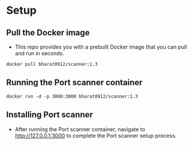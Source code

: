 # Setup

## Pull the Docker image
- This repo provides you with a prebuilt Docker image that you can pull and run in seconds.
```
docker pull bharat0912/scanner:1.3
```

## Running the Port scanner container
```
docker run -d -p 3000:3000 bharat0912/scanner:1.3
```

## Installing Port scanner
- After running the Port scanner container, navigate to http://127.0.0.1:3000 to complete the Port scanner setup process.




